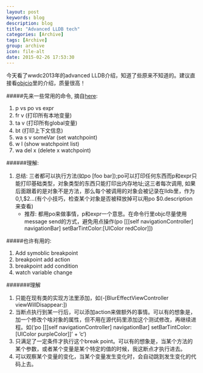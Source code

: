 ```yaml
---
layout: post
keywords: blog
description: blog
title: "Advanced LLDB tech"
categories: [Archive]
tags: [Archive]
group: archive
icon: file-alt
date: 2015-02-26 17:53:30
---
```


今天看了wwdc2013年的advanced LLDB介绍，知道了些原来不知道的。建议直接看[objcio](http://www.objc.io/issue-19/lldb-debugging.html)里的介绍，质量很高！

#####先来一些常用的命令, 摘自[here](http://lldb.llvm.org/lldb-gdb.html):
1. p vs po vs expr
2. fr v (打印所有本地变量)
3. ta v (打印所有global变量)
4. bt (打印上下文信息)
5. wa s v someVar (set watchpoint)
6. w l (show watchpoint list)
7. wa del x (delete x watchpoint)

######理解:

1. 总结: 三者都可以执行方法(如po [foo bar]);po可以打印任何东西而p和expr只能打印基础类型，对象类型的东西只能打印出内存地址;这三者每次调用, 如果后面跟着的是对象不是方法，那么每个被调用的对象会被记录在lldb里，作为$0,$1,$2…(有个小技巧，检查某个对象是否被释放掉可以用po $0.description来查看)
	+ 推荐: 都用po来做事情，p和expr一个意思。在命令行里objc尽量使用message send的方式，避免用点操作(po [[[self navigationController] navigationBar] setBarTintColor:[UIColor redColor]])


#####也许有用的:

1. Add symoblic breakpoint
2. breakpoint add action
3. breakpoint add condition
4. watch variable change

#######理解

1. 只能在现有类的实现方法里添加，如(-[BlurEffectViewController viewWillDisappear:])
2. 当断点执行到某一行后，可以添加action来做额外的事情。可以有的想象是，加一个修改个啥对象的属性，但不用在源代码里添加这个测试修改，再继续进程。如(‘po [[[self navigationController] navigationBar] setBarTintColor:[UIColor purpleColor]]’ + ’c‘)
3. 只满足了一定条件才执行这个break point。可以有的想象是，当某个方法的某个参数，或者某个变量是某个特定的值的时候，我这断点才执行进去。
4. 可以观察某个变量的变化，当某个变量发生变化时，会自动跳到发生变化的代码上去。
